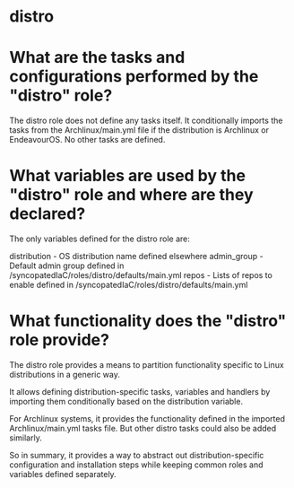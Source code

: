 # distro

# What are the tasks and configurations performed by the "distro" role?
The distro role does not define any tasks itself. It conditionally imports the tasks from the Archlinux/main.yml file if the distribution is Archlinux or EndeavourOS. No other tasks are defined.

# What variables are used by the "distro" role and where are they declared?
The only variables defined for the distro role are:

distribution - OS distribution name defined elsewhere
admin_group - Default admin group defined in /syncopatedIaC/roles/distro/defaults/main.yml
repos - Lists of repos to enable defined in /syncopatedIaC/roles/distro/defaults/main.yml

# What functionality does the "distro" role provide?
The distro role provides a means to partition functionality specific to Linux distributions in a generic way.

It allows defining distribution-specific tasks, variables and handlers by importing them conditionally based on the distribution variable.

For Archlinux systems, it provides the functionality defined in the imported Archlinux/main.yml tasks file. But other distro tasks could also be added similarly.

So in summary, it provides a way to abstract out distribution-specific configuration and installation steps while keeping common roles and variables defined separately.